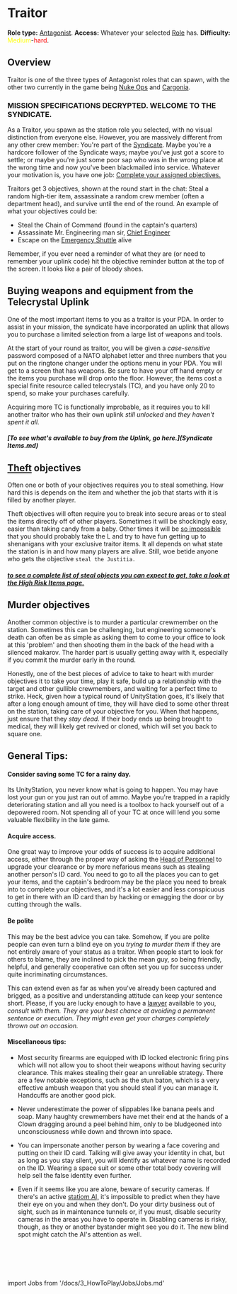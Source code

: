# Traitor
**Role type:** <font color= "Red">[Antagonist](\3_HowToPlay\Jobs\Antagonist_roles\Antagonist_roles.md)</font>. **Access:** Whatever your selected [Role](Roles.md) has. **Difficulty:**<font color="Yellow"> Medium</font>-<font color="Red">hard</font>.


## Overview

Traitor is one of the three types of Antagonist roles that can spawn, with the other two currently in the game being [Nuke Ops](Nuclear-Emergency.md) and [Cargonia](Cargonia.md).


### MISSION SPECIFICATIONS DECRYPTED. WELCOME TO THE SYNDICATE.

As a Traitor, you spawn as the station role you selected, with no visual distinction from everyone else. However, you are massively different from any other crew member: You're part of the [Syndicate](\4_Univers\Lore\Groups.md). Maybe you're a hardcore follower of the Syndicate ways; maybe you've just got a score to settle; or maybe you're just some poor sap who was in the wrong place at the wrong time and now you've been blackmailed into service. Whatever your motivation is, you have one job: [Complete your assigned objectives.](\4_Univers\Other\Jokes\So-close-to-impossible-that-it-might-as-well-not-even-exist.md)

Traitors get 3 objectives, shown at the round start in the chat: Steal a random high-tier item, assassinate a random crew member (often a department head), and survive until the end of the round. An example of what your objectives could be:

- Steal the Chain of Command (found in the captain's quarters)
- Assassinate Mr. Engineering man sir, [Chief Engineer](\3_HowToPlay\Jobs\Engineering_roles\Chief-Engineer.md)
- Escape on the [Emergency Shuttle](Emergency-Shuttle.md) alive

Remember, if you ever need a reminder of what they are (or need to remember your uplink code) hit the objective reminder button at the top of the screen. It looks like a pair of bloody shoes.

## Buying weapons and equipment from the Telecrystal Uplink

One of the most important items to you as a traitor is your PDA. In order to assist in your mission, the syndicate have incorporated an uplink that allows you to purchase a limited selection from a large list of weapons and tools.

At the start of your round as traitor, you will be given a *case-sensitive* password composed of a NATO alphabet letter and three numbers that you put on the ringtone changer under the options menu in your PDA. You will get to a screen that has weapons. Be sure to have your off hand empty or the items you purchase will drop onto the floor. However, the items cost a special finite resource called telecrystals (TC), and you have only 20 to spend, so make your purchases carefully.

Acquiring more TC is functionally improbable, as it requires you to kill another traitor who has their own uplink *still unlocked* and *they haven't spent it all.*

#####  [To see what's available to buy from the Uplink, go here.](Syndicate Items.md)

## [Theft](High-Risk-Items.md) objectives

Often one or both of your objectives requires you to steal something. How hard this is depends on the item and whether the job that starts with it is filled by another player.

Theft objectives will often require you to break into secure areas or to steal the items directly off of other players. Sometimes it will be shockingly easy, easier than taking candy from a baby. Other times it will be [so impossible](\4_Univers\Other\Jokes\So-close-to-impossible-that-it-might-as-well-not-even-exist.md) that you should probably take the L and try to have fun getting up to shenanigans with your exclusive traitor items. It all depends on what state the station is in and how many players are alive. Still, woe betide anyone who gets the objective `steal the Justitia.`

##### [to see a complete list of steal objects you can expect to get, take a look at the High Risk Items page.](High-Risk-Items.md)

## Murder objectives

Another common objective is to murder a particular crewmember on the station. Sometimes this can be challenging, but engineering someone's death can often be as simple as asking them to come to your office to look at this 'problem' and then shooting them in the back of the head with a silenced makarov. The harder part is usually getting away with it, especially if you commit the murder early in the round.

Honestly, one of the best pieces of advice to take to heart with murder objectives it to take your time, play it safe, build up a relationship with the target and other gullible crewmembers, and waiting for a perfect time to strike. Heck, given how a typical round of UnityStation goes, it's likely that after a long enough amount of time, they will have died to some other threat on the station, taking care of your objective for you. When that happens, just ensure that they *stay dead.* If their body ends up being brought to medical, they will likely get revived or cloned, which will set you back to square one.

## General Tips:

#### Consider saving some TC for a rainy day.

Its UnityStation, you never know what is going to happen. You may have lost your gun or you just ran out of ammo. Maybe you're trapped in a rapidly deteriorating station and all you need is a toolbox to hack yourself out of a depowered room. Not spending all of your TC at once will lend you some valuable flexibility in the late game.

#### Acquire access.

One great way to improve your odds of success is to acquire additional access, either through the proper way of asking the [Head of Personnel](\3_HowToPlay\Jobs\Command_roles\Head-of-Personnel.md) to upgrade your clearance or by more nefarious means such as stealing another person's ID card. You need to go to all the places you can to get your items, and the captain's bedroom may be the place you need to break into to complete your objectives, and it's a lot easier and less conspicuous to get in there with an ID card than by hacking or emagging the door or by cutting through the walls.

#### Be polite

This may be the best advice you can take. Somehow, if you are polite people can even turn a blind eye on you *trying to murder them* if they are not entirely aware of your status as a traitor. When people start to look for others to blame, they are inclined to pick the mean guy, so being friendly, helpful, and generally cooperative can often set you up for success under quite incriminating circumstances.

This can extend even as far as when you've already been captured and brigged, as a positive and understanding attitude can keep your sentence short. Please, if you are lucky enough to have a [lawyer](\3_HowToPlay\Jobs\Security_roles\Lawyer.md) available to you, *consult with them. They are your best chance at avoiding a permanent sentence or execution. They might even get your charges completely thrown out on occasion.*

#### Miscellaneous tips:

- Most security firearms are equipped with ID locked electronic firing pins which will not allow you to shoot their weapons without having security clearance. This makes stealing their gear an unreliable strategy. There are a few notable exceptions, such as the stun baton, which is a very effective ambush weapon that you should steal if you can manage it. Handcuffs are another good pick.
- Never underestimate the power of slippables like banana peels and soap. Many haughty crewmembers have met their end at the hands of a Clown dragging around a peel behind him, only to be bludgeoned into unconsciousness while down and thrown into space.
- You can impersonate another person by wearing a face covering and putting on their ID card. Talking will give away your identity in chat, but as long as you stay silent, you will identify as whatever name is recorded on the ID. Wearing a space suit or some other total body covering will help sell the false identity even further.
- Even if it seems like you are alone, beware of security cameras. If there's an active [statiom AI,](Station-AI.md) it's impossible to predict when they have their eye on you and when they don't. Do your dirty business out of sight, such as in maintenance tunnels or, if you must, disable security cameras in the areas you have to operate in. Disabling cameras is risky, though, as they or another bystander might see you do it. The new blind spot might catch the AI's attention as well.


  <br/>
<br/>
<br/>

import Jobs from '/docs/3_HowToPlay/Jobs/Jobs.md'

<Jobs />

